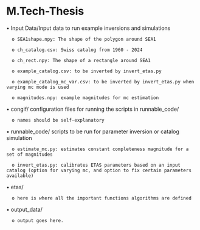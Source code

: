 # M.Tech-Thesis
•	Input Data/Input data to run example inversions and simulations

      o	SEA1shape.npy: The shape of the polygon around SEA1
      
      o	ch_catalog.csv: Swiss catalog from 1960 - 2024
      
      o	ch_rect.npy: The shape of a rectangle around SEA1
      
      o	example_catalog.csv: to be inverted by invert_etas.py
      
      o	example_catalog_mc_var.csv: to be inverted by invert_etas.py when varying mc mode is used
      
      o	magnitudes.npy: example magnitudes for mc estimation
      

•	congif/ configuration files for running the scripts in runnable_code/

      o	names should be self-explanatory
      
•	runnable_code/ scripts to be run for parameter inversion or catalog simulation

      o	estimate_mc.py: estimates constant completeness magnitude for a set of magnitudes
      
      o	invert_etas.py: calibrates ETAS parameters based on an input catalog (option for varying mc, and option to fix certain parameters available)
      
•	etas/ 

      o	here is where all the important functions algorithms are defined
      
•	output_data/

      o	output goes here.
